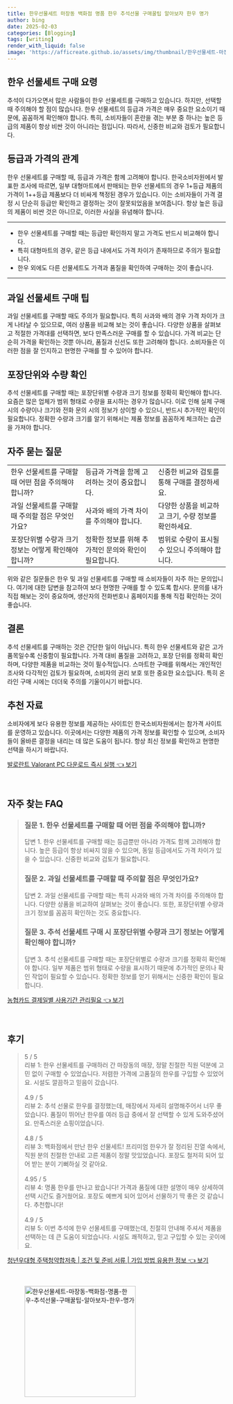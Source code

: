 ```yaml
---
title: 한우선물세트 마장동 백화점 명품 한우 추석선물 구매꿀팁 알아보자 한우 명가
author: bing
date: 2025-02-03
categories: [Blogging]
tags: [writing]
render_with_liquid: false
image: 'https://afficreate.github.io/assets/img/thumbnail/한우선물세트-마장동-백화점-명품-한우-추석선물-구매꿀팁-알아보자-한우-명가.webp'
---
```



<h2 id='한우_선물세트_구매_요령'>한우 선물세트 구매 요령</h2>

<p>추석이 다가오면서 많은 사람들이 한우 선물세트를 구매하고 있습니다. 하지만, 선택할 때 주의해야 할 점이 많습니다. 한우 선물세트의 등급과 가격은 매우 중요한 요소이기 때문에, 꼼꼼하게 확인해야 합니다. 특히, 소비자들이 혼란을 겪는 부분 중 하나는 높은 등급의 제품이 항상 비싼 것이 아니라는 점입니다. 따라서, 신중한 비교와 검토가 필요합니다.</p>

<h2 id='등급과_가격의_관계'>등급과 가격의 관계</h2>

<p>한우 선물세트를 구매할 때, 등급과 가격은 함께 고려해야 합니다. 한국소비자원에서 발표한 조사에 따르면, 일부 대형마트에서 판매되는 한우 선물세트의 경우 1+등급 제품의 가격이 1++등급 제품보다 더 비싸게 책정된 경우가 있습니다. 이는 소비자들이 가격 결정 시 단순히 등급만 확인하고 결정하는 것이 잘못되었음을 보여줍니다. 항상 높은 등급의 제품이 비싼 것은 아니므로, 이러한 사실을 유념해야 합니다.</p>

<hr />

<ul>
    <li>한우 선물세트를 구매할 때는 등급만 확인하지 말고 가격도 반드시 비교해야 합니다.</li>
    <li>특히 대형마트의 경우, 같은 등급 내에서도 가격 차이가 존재하므로 주의가 필요합니다.</li>
    <li>한우 외에도 다른 선물세트도 가격과 품질을 확인하여 구매하는 것이 좋습니다.</li>
</ul>

<hr />

<h2 id='과일_선물세트_구매_팁'>과일 선물세트 구매 팁</h2>

<p>과일 선물세트를 구매할 때도 주의가 필요합니다. 특히 사과와 배의 경우 가격 차이가 크게 나타날 수 있으므로, 여러 상품을 비교해 보는 것이 좋습니다. 다양한 상품을 살펴보고 적절한 가격대를 선택하면, 보다 만족스러운 구매를 할 수 있습니다. 가격 비교는 단순히 가격을 확인하는 것뿐 아니라, 품질과 신선도 또한 고려해야 합니다. 소비자들은 이러한 점을 잘 인지하고 현명한 구매를 할 수 있어야 합니다.</p>

<h2 id='포장단위와_수량_확인'>포장단위와 수량 확인</h2>

<p>추석 선물세트를 구매할 때는 포장단위별 수량과 크기 정보를 정확히 확인해야 합니다. 요즘은 많은 업체가 범위 형태로 수량을 표시하는 경우가 많습니다. 이로 인해 실제 구매 시의 수량이나 크기와 전화 문의 시의 정보가 상이할 수 있으니, 반드시 추가적인 확인이 필요합니다. 정확한 수량과 크기를 알기 위해서는 제품 정보를 꼼꼼하게 체크하는 습관을 가져야 합니다.</p>

<h2 id='자주_묻는_질문'>자주 묻는 질문</h2>

<table>
    <tr>
        <td>한우 선물세트를 구매할 때 어떤 점을 주의해야 합니까?</td>
        <td>등급과 가격을 함께 고려하는 것이 중요합니다.</td>
        <td>신중한 비교와 검토를 통해 구매를 결정하세요.</td>
    </tr>
    <tr>
        <td>과일 선물세트를 구매할 때 주의할 점은 무엇인가요?</td>
        <td>사과와 배의 가격 차이를 주의해야 합니다.</td>
        <td>다양한 상품을 비교하고 크기, 수량 정보를 확인하세요.</td>
    </tr>
    <tr>
        <td>포장단위별 수량과 크기 정보는 어떻게 확인해야 합니까?</td>
        <td>정확한 정보를 위해 추가적인 문의와 확인이 필요합니다.</td>
        <td>범위로 수량이 표시될 수 있으니 주의해야 합니다.</td>
    </tr>
</table>

<p>위와 같은 질문들은 한우 및 과일 선물세트를 구매할 때 소비자들이 자주 하는 문의입니다. 여기에 대한 답변을 참고하여 보다 현명한 구매를 할 수 있도록 합시다. 문의를 내가 직접 해보는 것이 중요하며, 생산자의 전화번호나 홈페이지를 통해 직접 확인하는 것이 좋습니다.</p>

<h2 id='결론'>결론</h2>

<p>추석 선물세트를 구매하는 것은 간단한 일이 아닙니다. 특히 한우 선물세트와 같은 고가 품목일수록 신중함이 필요합니다. 가격 대비 품질을 고려하고, 포장 단위를 정확히 확인하며, 다양한 제품을 비교하는 것이 필수적입니다. 스마트한 구매를 위해서는 개인적인 조사와 다각적인 검토가 필요하며, 소비자의 권리 보호 또한 중요한 요소입니다. 특히 온라인 구매 시에는 더더욱 주의를 기울이시기 바랍니다.</p>

<h2 id='추천_자료'>추천 자료</h2>

<p>소비자에게 보다 유용한 정보를 제공하는 사이트인 한국소비자원에서는 참가격 사이트를 운영하고 있습니다. 이곳에서는 다양한 제품의 가격 정보를 확인할 수 있으며, 소비자들이 올바른 결정을 내리는 데 많은 도움이 됩니다. 항상 최신 정보를 확인하고 현명한 선택을 하시기 바랍니다.</p>


<p><a class="click-button" title="발로란트 Valorant PC 다운로드 즉시 실행" href="https://afficreate.github.io/posts/%EB%B0%9C%EB%A1%9C%EB%9E%80%ED%8A%B8-Valorant-PC-%EB%8B%A4%EC%9A%B4%EB%A1%9C%EB%93%9C-%EC%A6%89%EC%8B%9C-%EC%8B%A4%ED%96%89/" rel="dofollow">발로란트 Valorant PC 다운로드 즉시 실행 👈 보기</a></p><br>
<h2 id='자주_찾는_FAQ'>자주 찾는 FAQ</h2>
<div itemscope="" itemtype="https://schema.org/FAQPage"> 
<blockquote> 
<div itemscope="" itemprop="mainEntity" itemtype="https://schema.org/Question"> 
<h3 itemprop="name">질문 1. 한우 선물세트를 구매할 때 어떤 점을 주의해야 합니까?</h3> 
<div itemscope="" itemprop="acceptedAnswer" itemtype="https://schema.org/Answer"> 
<span itemprop="text"> 
<p>답변 1. 한우 선물세트를 구매할 때는 등급뿐만 아니라 가격도 함께 고려해야 합니다. 높은 등급이 항상 비싸지 않을 수 있으며, 동일 등급에서도 가격 차이가 있을 수 있습니다. 신중한 비교와 검토가 필요합니다.</p> 
</span> 
</div> 
</div> 

<div itemscope="" itemprop="mainEntity" itemtype="https://schema.org/Question"> 
<h3 itemprop="name">질문 2. 과일 선물세트를 구매할 때 주의할 점은 무엇인가요?</h3> 
<div itemscope="" itemprop="acceptedAnswer" itemtype="https://schema.org/Answer"> 
<span itemprop="text"> 
<p>답변 2. 과일 선물세트를 구매할 때는 특히 사과와 배의 가격 차이를 주의해야 합니다. 다양한 상품을 비교하여 살펴보는 것이 좋습니다. 또한, 포장단위별 수량과 크기 정보를 꼼꼼히 확인하는 것도 중요합니다.</p> 
</span> 
</div> 
</div> 

<div itemscope="" itemprop="mainEntity" itemtype="https://schema.org/Question"> 
<h3 itemprop="name">질문 3. 추석 선물세트 구매 시 포장단위별 수량과 크기 정보는 어떻게 확인해야 합니까?</h3> 
<div itemscope="" itemprop="acceptedAnswer" itemtype="https://schema.org/Answer"> 
<span itemprop="text"> 
<p>답변 3. 추석 선물세트를 구매할 때는 포장단위별로 수량과 크기를 정확히 확인해야 합니다. 일부 제품은 범위 형태로 수량을 표시하기 때문에 추가적인 문의나 확인 작업이 필요할 수 있습니다. 정확한 정보를 얻기 위해서는 신중한 확인이 필요합니다.</p> 
</span> 
</div> 
</div> 

</blockquote> 
</div>
<p><a class="click-button" title="농협카드 결제일별 사용기간 관리필요" href="https://afficreate.github.io/posts/%EB%86%8D%ED%98%91%EC%B9%B4%EB%93%9C-%EA%B2%B0%EC%A0%9C%EC%9D%BC%EB%B3%84-%EC%82%AC%EC%9A%A9%EA%B8%B0%EA%B0%84-%EA%B4%80%EB%A6%AC%ED%95%84%EC%9A%94/" rel="dofollow">농협카드 결제일별 사용기간 관리필요 👈 보기</a></p><br>
<h2 id='후기'>후기</h2>
<div itemscope itemtype="https://schema.org/Product">
  <blockquote>
  <div itemprop="review" itemscope itemtype="https://schema.org/Review">
      <div itemprop="reviewRating" itemscope itemtype="https://schema.org/Rating"> <span itemprop="ratingValue">5</span> / <span itemprop="bestRating">5</span> </div>
      <span itemprop="reviewBody">리뷰 1: 한우 선물세트를 구매하러 간 마장동의 매장, 정말 친절한 직원 덕분에 고민 없이 구매할 수 있었습니다. 저렴한 가격에 고품질의 한우를 구입할 수 있었어요. 시설도 깔끔하고 믿음이 갔습니다.</span>
  </div>
  <br>
  <div itemprop="review" itemscope itemtype="https://schema.org/Review">
      <div itemprop="reviewRating" itemscope itemtype="https://schema.org/Rating"> <span itemprop="ratingValue">4.9</span> / <span itemprop="bestRating">5</span> </div>
      <span itemprop="reviewBody">리뷰 2: 추석 선물로 한우를 결정했는데, 매장에서 자세히 설명해주어서 너무 좋았습니다. 품질이 뛰어난 한우를 여러 등급 중에서 잘 선택할 수 있게 도와주셨어요. 만족스러운 쇼핑이었습니다.</span>
  </div>
  <br>
  <div itemprop="review" itemscope itemtype="https://schema.org/Review">
      <div itemprop="reviewRating" itemscope itemtype="https://schema.org/Rating"> <span itemprop="ratingValue">4.8</span> / <span itemprop="bestRating">5</span> </div>
      <span itemprop="reviewBody">리뷰 3: 백화점에서 만난 한우 선물세트! 프리미엄 한우가 잘 정리된 진열 속에서, 직원 분의 친절한 안내로 고른 제품이 정말 맛있었습니다. 포장도 철저히 되어 있어 받는 분이 기뻐하실 것 같아요.</span>
  </div>
  <br>
  <div itemprop="review" itemscope itemtype="https://schema.org/Review">
      <div itemprop="reviewRating" itemscope itemtype="https://schema.org/Rating"> <span itemprop="ratingValue">4.95</span> / <span itemprop="bestRating">5</span> </div>
      <span itemprop="reviewBody">리뷰 4: 명품 한우를 만나고 왔습니다! 가격과 품질에 대한 설명이 매우 상세하여 선택 시간도 즐거웠어요. 포장도 예쁘게 되어 있어서 선물하기 딱 좋은 것 같습니다. 추천합니다!</span>
  </div>
  <br>
  <div itemprop="review" itemscope itemtype="https://schema.org/Review">
      <div itemprop="reviewRating" itemscope itemtype="https://schema.org/Rating"> <span itemprop="ratingValue">4.9</span> / <span itemprop="bestRating">5</span> </div>
      <span itemprop="reviewBody">리뷰 5: 이번 추석에 한우 선물세트를 구매했는데, 친절히 안내해 주셔서 제품을 선택하는 데 큰 도움이 되었습니다. 시설도 쾌적하고, 믿고 구입할 수 있는 곳이에요.</span>
  </div>
  </blockquote>
</div>
<p><a class="click-button" title="청년우대형 주택청약합저축 | 조건 및 준비 서류 | 가입 방법 유용한 정보" href="https://afficreate.github.io/posts/%EC%B2%AD%EB%85%84%EC%9A%B0%EB%8C%80%ED%98%95-%EC%A3%BC%ED%83%9D%EC%B2%AD%EC%95%BD%ED%95%A9%EC%A0%80%EC%B6%95-%EC%A1%B0%EA%B1%B4-%EB%B0%8F-%EC%A4%80%EB%B9%84-%EC%84%9C%EB%A5%98-%EA%B0%80%EC%9E%85-%EB%B0%A9%EB%B2%95-%EC%9C%A0%EC%9A%A9%ED%95%9C-%EC%A0%95%EB%B3%B4/" rel="dofollow">청년우대형 주택청약합저축 | 조건 및 준비 서류 | 가입 방법 유용한 정보 👈 보기</a></p><br>
<figure class="image"><img src="https://afficreate.github.io/assets/img/thumbnail/한우선물세트-마장동-백화점-명품-한우-추석선물-구매꿀팁-알아보자-한우-명가.webp" alt="한우선물세트-마장동-백화점-명품-한우-추석선물-구매꿀팁-알아보자-한우-명가" width="256" height="256"></figure>